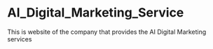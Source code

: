 # AI_Digital_Marketing_Service
This is website of the company that provides the AI Digital Marketing services
